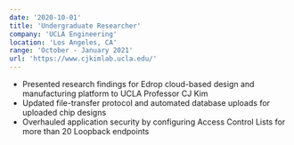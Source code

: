 ```yaml
---
date: '2020-10-01'
title: 'Undergraduate Researcher'
company: 'UCLA Engineering'
location: 'Los Angeles, CA'
range: 'October - January 2021'
url: 'https://www.cjkimlab.ucla.edu/'
---
```


- Presented research findings for Edrop cloud-based design and manufacturing platform to UCLA Professor CJ Kim
- Updated file-transfer protocol and automated database uploads for uploaded chip designs
- Overhauled application security by configuring Access Control Lists for more than 20 Loopback endpoints

